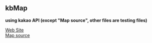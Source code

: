 ## kbMap
**using kakao API 
(except "Map source", other files are testing files)** 
<br>

[Web Site](https://wesd724.github.io/kbMap/map.html)  
[Map source](https://github.com/wesd724/kbMap/blob/master/js/map.js)
